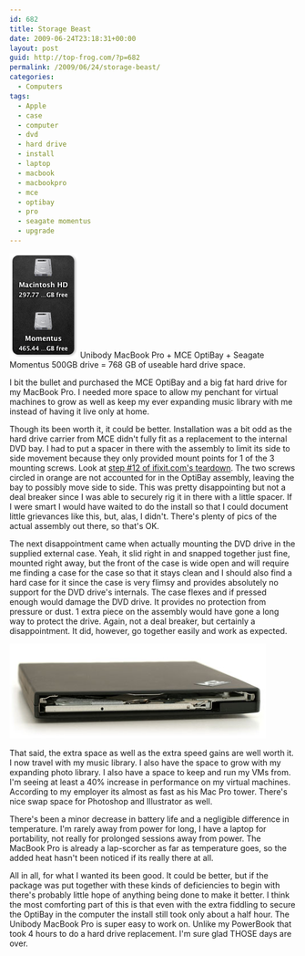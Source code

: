```yaml
---
id: 682
title: Storage Beast
date: 2009-06-24T23:18:31+00:00
layout: post
guid: http://top-frog.com/?p=682
permalink: /2009/06/24/storage-beast/
categories:
  - Computers
tags:
  - Apple
  - case
  - computer
  - dvd
  - hard drive
  - install
  - laptop
  - macbook
  - macbookpro
  - mce
  - optibay
  - pro
  - seagate momentus
  - upgrade
---
```

<img class="alignright" src="/assets/hd-icons.png" alt="hard drive icons" /> Unibody MacBook Pro + MCE OptiBay + Seagate Momentus 500GB drive = 768 GB of useable hard drive space.

I bit the bullet and purchased the MCE OptiBay and a big fat hard drive for my MacBook Pro. I needed more space to allow my penchant for virtual machines to grow as well as keep my ever expanding music library with me instead of having it live only at home.



Though its been worth it, it could be better. Installation was a bit odd as the hard drive carrier from MCE didn't fully fit as a replacement to the internal DVD bay. I had to put a spacer in there with the assembly to limit its side to side movement because they only provided mount points for 1 of the 3 mounting screws. Look at [step #12 of ifixit.com's teardown](http://www.ifixit.com/Teardown/MacBook-Pro-15-Inch-Unibody/590/2#s2980). The two screws circled in orange are not accounted for in the OptiBay assembly, leaving the bay to possibly move side to side. This was pretty disappointing but not a deal breaker since I was able to securely rig it in there with a little spacer. If I were smart I would have waited to do the install so that I could document little grievances like this, but, alas, I didn't. There's plenty of pics of the actual assembly out there, so that's OK.

The next disappointment came when actually mounting the DVD drive in the supplied external case. Yeah, it slid right in and snapped together just fine, mounted right away, but the front of the case is wide open and will require me finding a case for the case so that it stays clean and I should also find a hard case for it since the case is very flimsy and provides absolutely no support for the DVD drive's internals. The case flexes and if pressed enough would damage the DVD drive. It provides no protection from pressure or dust. 1 extra piece on the assembly would have gone a long way to protect the drive. Again, not a deal breaker, but certainly a disappointment. It did, however, go together easily and work as expected. 

<img src="/assets/mce-usb-optical.jpg" alt="The flimsy MCE USB External DVD drive case" />

That said, the extra space as well as the extra speed gains are well worth it. I now travel with my music library. I also have the space to grow with my expanding photo library. I also have a space to keep and run my VMs from. I'm seeing at least a 40% increase in performance on my virtual machines. According to my employer its almost as fast as his Mac Pro tower. There's nice swap space for Photoshop and Illustrator as well. 

There's been a minor decrease in battery life and a negligible difference in temperature. I'm rarely away from power for long, I have a laptop for portability, not really for prolonged sessions away from power. The MacBook Pro is already a lap-scorcher as far as temperature goes, so the added heat hasn't been noticed if its really there at all.

All in all, for what I wanted its been good. It could be better, but if the package was put together with these kinds of deficiencies to begin with there's probably little hope of anything being done to make it better. I think the most comforting part of this is that even with the extra fiddling to secure the OptiBay in the computer the install still took only about a half hour. The Unibody MacBook Pro is super easy to work on. Unlike my PowerBook that took 4 hours to do a hard drive replacement. I'm sure glad THOSE days are over.